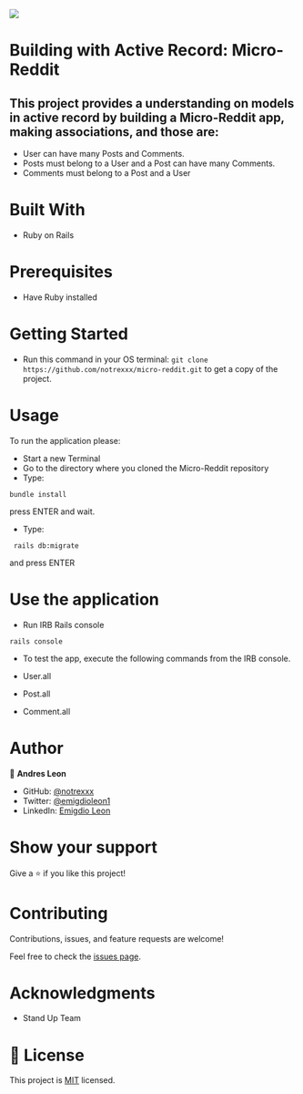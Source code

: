 
![](https://img.shields.io/badge/Microverse-blueviolet)


# Building with Active Record: Micro-Reddit

## This project provides a understanding on models in active record by building a Micro-Reddit app, making associations, and those are:

- User can have many Posts and Comments.
- Posts must belong to a User and a Post can have many Comments. 
- Comments must belong to a Post and a User

# Built With

- Ruby on Rails

# Prerequisites

- Have Ruby installed

# Getting Started

- Run this command in your OS terminal: `git clone https://github.com/notrexxx/micro-reddit.git` to get a copy of the project.

# Usage
To run the application please:

- Start a new Terminal 
- Go to the directory where you cloned the Micro-Reddit repository
- Type:
```
bundle install
```
press ENTER and wait.

- Type:
```
 rails db:migrate
```
and press ENTER


# Use the application

- Run IRB Rails console
```
rails console
```
- To test the app, execute the following commands from the IRB console.

- User.all
- Post.all
- Comment.all

# Author

👤 **Andres Leon**

- GitHub: [@notrexxx](https://github.com/notrexxx)
- Twitter: [@emigdioleon1](https://twitter.com/emigdioleon1)
- LinkedIn: [Emigdio Leon](https://linkedin.com/emigdio-leon-689109195)


# Show your support

Give a ⭐️ if you like this project!

# Contributing

Contributions, issues, and feature requests are welcome!

Feel free to check the [issues page](https://github.com/notrexxx/micro-reddit/issues).

# Acknowledgments

- Stand Up Team

# 📝 License

This project is [MIT](./LICENSE) licensed.
